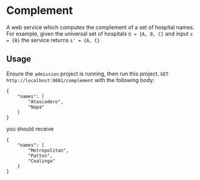 # Complement
A web service which computes the complement of a set of hospital names.
For example, given the universal set of hospitals
    `U = {A, B, C}`
and input
    `s = {B}`
the service returns
    `s' = {A, C}`

## Usage
Ensure the `admission` project is running, then run this project.
`GET http://localhost:8081/complement` with the following body:
```
{
    "names": [
        "Atascadero",
        "Napa"
    ]
}
```
you should receive
```
{
    "names": [
        "Metropolitan",
        "Patton",
        "Coalinga"
    ]
}
```